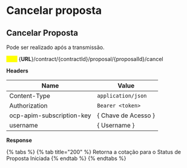 # Cancelar proposta

## Cancelar Proposta&#x20;

Pode ser realizado após a transmissão.

<mark style="color:yellow;">`POST`</mark>  {**URL**}/contract/{contractId}/proposal/{proposalId}/cancel

**Headers**

| Name                      | Value               |
| ------------------------- | ------------------- |
| Content-Type              | `application/json`  |
| Authorization             | `Bearer <token>`    |
| ocp-apim-subscription-key | { Chave de Acesso } |
| username                  | { Username }        |

**Response**

{% tabs %}
{% tab title="200" %}
Retorna a cotação para o Status de Proposta Iniciada
{% endtab %}
{% endtabs %}
